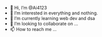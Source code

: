- 👋 Hi, I’m @Ai4123
- 👀 I’m interested in everything and nothing.
- 🌱 I’m currently learning web dev and dsa
- 💞️ I’m looking to collaborate on ...
- 📫 How to reach me ...

<!---
Ai4123/Ai4123 is a ✨ special ✨ repository because its `README.md` (this file) appears on your GitHub profile.
You can click the Preview link to take a look at your changes.
--->
